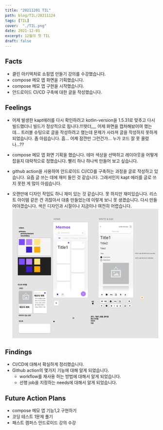 ```yaml
---
title: "20211201 TIL"
path: blog/TIL/20211124
tags: [TIL]
cover:  "./TIL.png"
date: 2021-12-01
excerpt: 12월의 첫 TIL
draft: false
---
```


## Facts

* 클린 아키텍처로 쇼핑앱 만들기 강의를 수강했습니다.
* compose 메모 앱 화면을 기획했습니다. 
* compose 메모 앱 구현을 시작했습니다.
* 안드로이드 CI/CD 구축에 대한 글을 작성했습니다.


## Feelings

* 어제 발생한 kapt에러를 다시 확인하려고 kotlin-version을 1.5.31로 맞추고 다시 빌드했더니 빌드가 정상적으로 됩니다.!!!왓더,,,, 어제 화면을 캡처해놨어여 했는데... 트러블 슈팅으로 글을 작성하려고 했는데 문제가 사라져 글을 작성하지 못하게 되었습니다. 좀 아쉽습니다. 흠... 어제 잠깐만 그런건가... 누가 코드 잘 못 올렸나...??

* compose 메모 앱 화면 기획을 했습니다. 테마 색상을 선택하고 레이아웃을 어떻게 잡을지 대략적으로 정했습니다. 빨리 하나 하나씩 만들어 보고 싶습니다.

* github action을 사용하여 안드로이드 CI/CD를 구축하는 과정을 글로 작성하고 있습니다. 요즘 글 쓰는 데에 재미 들인 것 같습니다. 그래서인지 kapt 에러를 글로 쓰지 못한 게 많이 아쉽습니다.

* 오랜만에 디자인 작업도 하니 재미 있는 것 같습니다. 못 하지만 재미있습니다. 리스트 아이템 같은 건 귀찮아서 대충 만들었는데 이렇게 보니 못 생겼습니다. 다시 만들어야겠습니다. 색은 디자인과 시절이나 지금이나 여전히 어렵습니다.
![](./design.png)
  
## Findings

* CI/CD에 대해서 확실하게 정리했습니다. 
* Github action의 몇가지 기능에 대해 알게 되었습니다. 
  * workflow를 재사용 하는 방법에 대해서 알게 되었습니다. 
  * 선행 job을 지정하는 needs에 대해서 알게 되었습니다.


## Future Action Plans
* compose 메모 앱 기능1,2 구현하기 
* 코딩 테스트 1문제 풀기 
* 패스트 캠퍼스 안드로이드 강의 수강


















